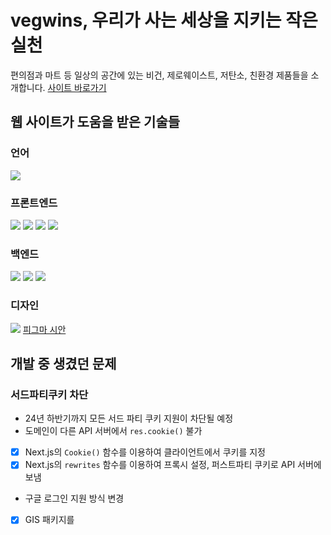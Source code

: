 # vegwins, 우리가 사는 세상을 지키는 작은 실천
편의점과 마트 등 일상의 공간에 있는 비건, 제로웨이스트, 저탄소, 친환경 제품들을 소개합니다.
<a href="https://vegwins.com">
사이트 바로가기
</a>

## 웹 사이트가 도움을 받은 기술들

### 언어
<img src="https://img.shields.io/badge/typescript-3178C6?style=for-the-badge&logo=typescript&logoColor=white">

### 프론트엔드
<div> 
  <img src="https://img.shields.io/badge/nextjs-000000?style=for-the-badge&logo=nextdotjs&logoColor=white">
  <img src="https://img.shields.io/badge/Vercel-000000?style=for-the-badge&logo=vercel&logoColor=white">
  <img src="https://img.shields.io/badge/Tailwind_CSS-38B2AC?style=for-the-badge&logo=tailwind-css&logoColor=white">
  <img src="https://img.shields.io/badge/PWA-5A0FC8?style=for-the-badge&logo=PWA&logoColor=white">
</div>

### 백엔드
<div>
  <img src="https://img.shields.io/badge/Express.js-404D59?style=for-the-badge">
  <img src="https://img.shields.io/badge/MongoDB-4EA94B?style=for-the-badge&logo=mongodb&logoColor=white">
  <img src="https://img.shields.io/badge/Amazon_AWS-232F3E?style=for-the-badge&logo=amazon-aws&logoColor=white">
</div>

### 디자인
<img src="https://img.shields.io/badge/Figma-F24E1E?style=for-the-badge&logo=figma&logoColor=white">
<a href="https://www.figma.com/file/tRwNUZHi1PsrJIqqO6YscX/%ED%94%84%EB%A1%9C%EC%A0%9D%ED%8A%B8vgwk?type=design&node-id=0%3A1&mode=design&t=fdRLb8WYrXTeGiEE-1">
피그마 시안
</a>

## 개발 중 생겼던 문제
### 서드파티쿠키 차단
- 24년 하반기까지 모든 서드 파티 쿠키 지원이 차단될 예정
- 도메인이 다른 API 서버에서 `res.cookie()` 불가
- [x] Next.js의 `Cookie()` 함수를 이용하여 클라이언트에서 쿠키를 지정
- [x] Next.js의 `rewrites` 함수를 이용하여 프록시 설정, 퍼스트파티 쿠키로 API 서버에 보냄 
- 구글 로그인 지원 방식 변경
- [x] GIS 패키지를 <script> 태그에서 필요할 때 다운로드
- [x] FedCM을 지원하는 One Tap 방식 로그인 구현 

### Next14 + fetch
- Axios, React-Query 없이 Next14의 기능을 끝까지 활용해보고자 함.
- [x] SSR 시, jwt 토큰 전송 및 갱신 로직 구현
- [x] fetch 함수의 `cache`, `tags` 기능을 이용하여 캐시를 특정
- [x] `revalidatePath`, `revalidateTag` 함수를 이용해 사용자가 데이터를 변경한 경우, 데이터 갱신

### 크로스 브라우징 + 모바일 문제
- 안드로이드 스마트폰에서 엔터키 대신 이동키가 쓰임
- [x] `<input type="search"/>` 로 이동이 일어나지 않고 엔터키가 작동하도록 함
- 삼성 브라우저 및 카카오 인앱 브라우저에서 구글 One Tap 로그인 불가
- [x] 리다이렉트 방식 구글 로그인 추가
- 스마트폰에서 촬영한 이미지가 업로드 안됨
- [x] formData의 용량 한계가 원인. 클라이언트에서 이미지 압축 후 서버에서 AWS S3에 저장

### Modal, BottomSheet 등에서 불필요한 데이터 페칭
- 사용자 동작으로 열리지 않았음에도 SSR로 API 요청
- [x] Next의 Parallel Routing, Intercept Routing 을 이용해서 URL path를 변경하고, 해당 경로 진입 시에만 API 요청

### AWS 로드밸런서 과금 문제
- https 적용을 위해 사용하는 로드밸런서에서 ipv4 주소 이용료가 발생(월 14.4달러)
- [x] nginx를 이용해서 EC2 인스턴스 내에서 https 적용

## .gif로 보는 웹 사이트
### 홈화면
![home](https://github.com/han-kimm/vegwins-fe/assets/78120157/6d9f90fe-cb02-42eb-88e6-d07e34a4000c)


### 소셜 로그인
|리다이렉트 방식(카카오인앱브라우저 지원)|구글 원탭 로그인 (애플)|구글 원탭 로그인 (안드로이드)|
|---|---|---|
|![redirect](https://github.com/han-kimm/vegwins-fe/assets/78120157/8a21c465-e0ef-473b-aecd-73c6e82088aa)|![onetap-apple](https://github.com/han-kimm/vegwins-fe/assets/78120157/4410bb1a-8472-4f98-961e-a53ecf004ec8)|![onetab-android](https://github.com/han-kimm/vegwins-fe/assets/78120157/248f037f-431e-4765-9d94-70767619a024)|

### 
